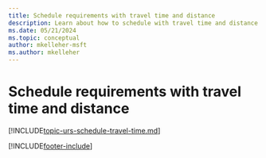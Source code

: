 ```yaml
---
title: Schedule requirements with travel time and distance
description: Learn about how to schedule with travel time and distance in Dynamics 365 Field Service.
ms.date: 05/21/2024
ms.topic: conceptual
author: mkelleher-msft
ms.author: mkelleher
---
```


# Schedule requirements with travel time and distance

[!INCLUDE[topic-urs-schedule-travel-time.md](../shared/urs/schedule-travel-time.md)]

[!INCLUDE[footer-include](../includes/footer-banner.md)]
